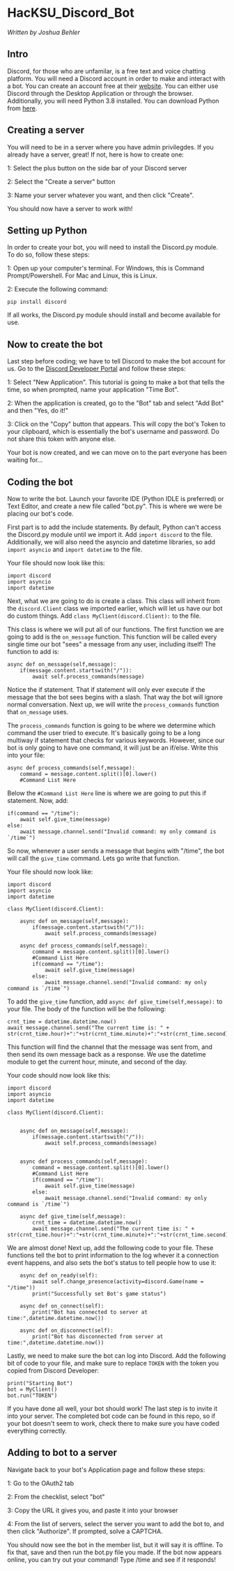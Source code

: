 # HacKSU_Discord_Bot
*Written by Joshua Behler*
## Intro
Discord, for those who are unfamilar, is a free text and voice chatting platform. You will need a Discord account in order to make and interact with a bot. You can create an account free at their [website](https://discord.com). You can either use Discord through the Desktop Application or through the browser. Additionally, you will need Python 3.8 installed. You can download Python from [here](https://python.org).
## Creating a server
You will need to be in a server where you have admin privilegdes. If you already have a server, great! If not, here is how to create one:

1: Select the plus button on the side bar of your Discord server

2: Select the "Create a server" button

3: Name your server whatever you want, and then click "Create".

You should now have a server to work with!
## Setting up Python
In order to create your bot, you will need to install the Discord.py module. To do so, follow these steps:

1: Open up your computer's terminal. For Windows, this is Command Prompt/Powershell. For Mac and Linux, this is Linux.

2: Execute the following command:
```
pip install discord
```
If all works, the Discord.py module should install and become available for use.
## Now to create the bot
Last step before coding; we have to tell Discord to make the bot account for us. Go to the [Discord Developer Portal](https://discordapp.com/developers/applications) and follow these steps:

1: Select "New Application". This tutorial is going to make a bot that tells the time, so when prompted, name your application "Time Bot".

2: When the application is created, go to the "Bot" tab and select "Add Bot" and then "Yes, do it!"

3: Click on the "Copy" button that appears. This will copy the bot's Token to your clipboard, which is essentially the bot's username and password. Do not share this token with anyone else. 

Your bot is now created, and we can move on to the part everyone has been waiting for...
## Coding the bot
Now to write the bot. Launch your favorite IDE (Python IDLE is preferred) or Text Editor, and create a new file called "bot.py".
This is where we were be placing our bot's code.

First part is to add the include statements. By default, Python can't access the Discord.py module until we import it. Add ```import discord``` to the file. Additionally, we will also need the asyncio and datetime libraries, so add ```import asyncio``` and ```import datetime``` to the file.

Your file should now look like this:
```
import discord
import asyncio
import datetime
```
Next, what we are going to do is create a class. This class will inherit from the ```discord.Client``` class we imported earlier, which will let us have our bot do custom things. Add ```class MyClient(discord.Client):``` to the file. 

This class is where we will put all of our functions. The first function we are going to add is the ```on_message``` function. This function will be called every single time our bot "sees" a message from any user, including itself! The function to add is:
```
async def on_message(self,message):
    if(message.content.startswith("/")):
        await self.process_commands(message)
```
Notice the if statement. That if statement will only ever execute if the message that the bot sees begins with a slash. That way the bot will ignore normal conversation. Next up, we will write the ```process_commands``` function that ```on_message``` uses.

The ```process_commands``` function is going to be where we determine which command the user tried to execute. It's basically going to be a long multiway if statement that checks for various keywords. However, since our bot is only going to have one command, it will just be an if/else. Write this into your file:
```
async def process_commands(self,message):
    command = message.content.split()[0].lower()
    #Command List Here
```
Below the ```#Command List Here``` line is where we are going to put this if statement. Now, add:
```
if(command == "/time"):
    await self.give_time(message)
else:
    await message.channel.send("Invalid command: my only command is `/time`")
```
So now, whenever a user sends a message that begins with "/time", the bot will call the `give_time` command. Lets go write that function.

Your file should now look like:
```
import discord
import asyncio
import datetime

class MyClient(discord.Client):

    async def on_message(self,message):
        if(message.content.startswith("/")):
            await self.process_commands(message)

    async def process_commands(self,message):
        command = message.content.split()[0].lower()
        #Command List Here
        if(command == "/time"):
            await self.give_time(message)
        else:
            await message.channel.send("Invalid command: my only command is `/time`")
```

To add the ```give_time``` function, add ```async def give_time(self,message):``` to your file. The body of the function will be the following:
```
crnt_time = datetime.datetime.now()
await message.channel.send("The current time is: " + str(crnt_time.hour)+":"+str(crnt_time.minute)+":"+str(crnt_time.second)+"!")
```
This function will find the channel that the message was sent from, and then send its own message back as a response. We use the datetime module to get the current hour, minute, and second of the day.

Your code should now look like this:
```
import discord
import asyncio
import datetime

class MyClient(discord.Client):

    
    async def on_message(self,message):
        if(message.content.startswith("/")):
            await self.process_commands(message)


    async def process_commands(self,message):
        command = message.content.split()[0].lower()
        #Command List Here
        if(command == "/time"):
            await self.give_time(message)
        else:
            await message.channel.send("Invalid command: my only command is `/time`")
    
    async def give_time(self,message):
        crnt_time = datetime.datetime.now()
        await message.channel.send("The current time is: " + str(crnt_time.hour)+":"+str(crnt_time.minute)+":"+str(crnt_time.second)+"!")
```

We are almost done! Next up, add the following code to your file. These functions tell the bot to print information to the log whever it a connection event happens, and also sets the bot's status to tell people how to use it:
```
    async def on_ready(self):
        await self.change_presence(activity=discord.Game(name = "/time"))
        print("Successfully set Bot's game status")
        
    async def on_connect(self):
        print("Bot has connected to server at time:",datetime.datetime.now())
    
    async def on_disconnect(self):
        print("Bot has disconnected from server at time:",datetime.datetime.now())
```

Lastly, we need to make sure the bot can log into Discord. Add the following bit of code to your file, and make sure to replace ```TOKEN``` with the token you copied from Discord Developer:
```
print("Starting Bot")
bot = MyClient()
bot.run("TOKEN")
```
If you have done all well, your bot should work! The last step is to invite it into your server. The completed bot code can be found in this repo, so if your bot doesn't seem to work, check there to make sure you have coded everything correctly.
## Adding to bot to a server
Navigate back to your bot's Application page and follow these steps:

1: Go to the OAuth2 tab

2: From the checklist, select "bot"

3: Copy the URL it gives you, and paste it into your browser

4: From the list of servers, select the server you want to add the bot to, and then click "Authorize". If prompted, solve a CAPTCHA.

You should now see the bot in the member list, but it will say it is offline. To fix that, save and then run the bot.py file you made. If the bot now appears online, you can try out your command! Type /time and see if it responds!

